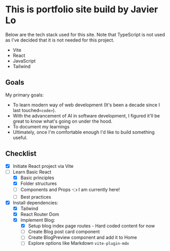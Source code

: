 # This is portfolio site build by Javier Lo

Below are the tech stack used for this site. Note that TypeScript is not used as I've decided that it is not needed for this project.

- Vite
- React
- JavaScript
- Tailwind

## Goals

My primary goals:

- To learn modern way of web development (It's been a decade since I last touched`<code>`).
- With the advancement of AI in software development, I figured it'll be great to know what's going on under the hood.
- To document my learnings
- Ultimately, once I'm comfortable enough I'd like to build something useful.

## Checklist

- [x] Initiate React project via Vite
- [ ] Learn Basic React
  - [x] Basic principles
  - [x] Folder structures
  - [ ] Components and Props 👈 I am currently here!
  - [ ] Best practices

- [x] Install dependencies:
  - [x] Tailwind
  - [x] React Router Dom
  - [x] Implement Blog:
    - [x] Setup blog index page routes - Hard coded content for now
    - [ ] Create Blog post card component
    - [ ] Create BlogPreview component and add it to Home
    - [ ] Explore options like Markdown `vite-plugin-mdx`
